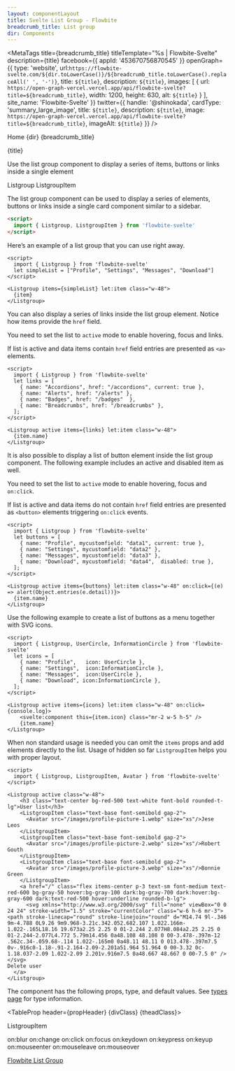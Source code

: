 ```yaml
---
layout: componentLayout
title: Svelte List Group - Flowbite
breadcrumb_title: List group
dir: Components
---
```



<MetaTags
  title={breadcrumb_title}
  titleTemplate="%s | Flowbite-Svelte"
  description={title}
  facebook={{
  appId: '453670756870545'
}}
openGraph={{
  type: 'website',
  url:`https://flowbite-svelte.com/${dir.toLowerCase()}/${breadcrumb_title.toLowerCase().replaceAll(' ', '-')}`,
    title: `${title}`,
    description: `${title}`,
    images: [
      {
        url: `https://open-graph-vercel.vercel.app/api/flowbite-svelte?title=${breadcrumb_title}`,
        width: 1200,
        height: 630,
        alt: `${title}`
      }
    ],
    site_name: 'Flowbite-Svelte'
  }}
  twitter={{
    handle: '@shinokada',
    cardType: 'summary_large_image',
    title: `${title}`,
    description: `${title}`,
    image: `https://open-graph-vercel.vercel.app/api/flowbite-svelte?title=${breadcrumb_title}`,
    imageAlt: `${title}`
  }}
/>

<script>
  import { Htwo, ExampleDiv, GitHubSource, CompoDescription, TableProp, TableDefaultRow} from '../utils'
import { MetaTags } from 'svelte-meta-tags';
  import { Breadcrumb, BreadcrumbItem, Badge, Heading, P, A } from '$lib'

  import {props as componentProps} from '../props/Listgroup.json'
  // Props table
  let propHeader = ['Name', 'Type', 'Default']
  let divClass='w-full relative overflow-x-auto shadow-md sm:rounded-lg py-4'
  let theadClass ='text-xs text-gray-700 uppercase bg-gray-50 dark:bg-gray-700 dark:text-white'
</script>

<Breadcrumb class="pt-16 py-8">
  <BreadcrumbItem href="/" home >Home</BreadcrumbItem>
  <BreadcrumbItem>{dir}</BreadcrumbItem>
  <BreadcrumbItem>{breadcrumb_title}</BreadcrumbItem>
</Breadcrumb>

<Heading class="mb-2" tag="h1" customSize="text-3xl">{title}</Heading>

<CompoDescription>Use the list group component to display a series of items, buttons or links inside a single element</CompoDescription>

<ExampleDiv>
<GitHubSource href="list-group/Listgroup.svelte">Listgroup</GitHubSource>
<GitHubSource href="list-group/ListgroupItem.svelte">ListgroupItem</GitHubSource>
</ExampleDiv>

The list group component can be used to display a series of elements, buttons or links inside a single card component similar to a sidebar.

<Htwo label="Setup" />

```html
<script>
  import { Listgroup, ListgroupItem } from 'flowbite-svelte'
</script>
```

<Htwo label="Default list group" />

Here’s an example of a list group that you can use right away.

```svelte example
<script>
  import { Listgroup } from 'flowbite-svelte'
  let simpleList = ["Profile", "Settings", "Messages", "Download"]
</script>

<Listgroup items={simpleList} let:item class="w-48">
  {item}
</Listgroup>
```

<Htwo label="List group with links" />

You can also display a series of links inside the list group element. Notice how items provide the `href` field.

You need to set the list to `active` mode to enable hovering, focus and links.

If list is active and data items contain `href` field entries are presented as `<a>` elements.

```svelte example
<script>
  import { Listgroup } from 'flowbite-svelte'
  let links = [
    { name: "Accordions", href: "/accordions", current: true },
    { name: "Alerts", href: "/alerts" },
    { name: "Badges", href: "/badges"  },
    { name: "Breadcrumbs", href: "/breadcrumbs" },
  ];
</script>

<Listgroup active items={links} let:item class="w-48">
  {item.name}
</Listgroup>
```

<Htwo label="List group with buttons" />

It is also possible to display a list of button element inside the list group component. The following example includes an active and disabled item as well.

You need to set the list to `active` mode to enable hovering, focus and `on:click`.

If list is active and data items do not contain `href` field entries are presented as `<button>` elements triggering `on:click` events.

```svelte example
<script>
  import { Listgroup } from 'flowbite-svelte'
  let buttons = [
    { name: "Profile", mycustomfield: "data1", current: true },
    { name: "Settings", mycustomfield: "data2" },
    { name: "Messages", mycustomfield: "data3" },
    { name: "Download", mycustomfield: "data4",  disabled: true },
  ];
</script>

<Listgroup active items={buttons} let:item class="w-48" on:click={(e) => alert(Object.entries(e.detail))}>
  {item.name}
</Listgroup>
```

<Htwo label="List group with icons" />

Use the following example to create a list of buttons as a menu together with SVG icons.

```svelte example
<script>
  import { Listgroup, UserCircle, InformationCircle } from 'flowbite-svelte'
  let icons = [
    { name: "Profile",   icon: UserCircle },
    { name: "Settings",  icon:InformationCircle },
    { name: "Messages",  icon:UserCircle },
    { name: "Download", icon:InformationCircle },
  ];
</script>

<Listgroup active items={icons} let:item class="w-48" on:click={console.log}>
    <svelte:component this={item.icon} class="mr-2 w-5 h-5" />
    {item.name}
</Listgroup>
```

<Htwo label="Advanced" />

When non standard usage is needed you can omit the `items` props and add elements directly to the list.
Usage of hidden so far `ListgroupItem` helps you with proper layout.

```svelte example
<script>
  import { Listgroup, ListgroupItem, Avatar } from 'flowbite-svelte'
</script>

<Listgroup active class="w-48">
    <h3 class="text-center bg-red-500 text-white font-bold rounded-t-lg">User list</h3>
    <ListgroupItem class="text-base font-semibold gap-2">
      <Avatar src="/images/profile-picture-1.webp" size="xs"/>Jese Leos
    </ListgroupItem>
    <ListgroupItem class="text-base font-semibold gap-2">
      <Avatar src="/images/profile-picture-2.webp" size="xs"/>Robert Gouth
    </ListgroupItem>
    <ListgroupItem class="text-base font-semibold gap-2">
      <Avatar src="/images/profile-picture-3.webp" size="xs"/>Bonnie Green
    </ListgroupItem>
    <a href="/" class="flex items-center p-3 text-sm font-medium text-red-600 bg-gray-50 hover:bg-gray-100 dark:bg-gray-700 dark:hover:bg-gray-600 dark:text-red-500 hover:underline rounded-b-lg">
      <svg xmlns="http://www.w3.org/2000/svg" fill="none" viewBox="0 0 24 24" stroke-width="1.5" stroke="currentColor" class="w-6 h-6 mr-3"><path stroke-linecap="round" stroke-linejoin="round" d="M14.74 9l-.346 9m-4.788 0L9.26 9m9.968-3.21c.342.052.682.107 1.022.166m-1.022-.165L18.16 19.673a2.25 2.25 0 01-2.244 2.077H8.084a2.25 2.25 0 01-2.244-2.077L4.772 5.79m14.456 0a48.108 48.108 0 00-3.478-.397m-12 .562c.34-.059.68-.114 1.022-.165m0 0a48.11 48.11 0 013.478-.397m7.5 0v-.916c0-1.18-.91-2.164-2.09-2.201a51.964 51.964 0 00-3.32 0c-1.18.037-2.09 1.022-2.09 2.201v.916m7.5 0a48.667 48.667 0 00-7.5 0" /></svg>
Delete user
  </a>
</Listgroup>
```

<Htwo label="Props" />

<p>The component has the following props, type, and default values. See <A href="/pages/types">types 
 page</A> for type information.</p>

<TableProp header={propHeader} {divClass} {theadClass}>
  <TableDefaultRow items={componentProps} rowState='hover' />
</TableProp>

<Htwo label="Forwarded Events" />

<Heading tag="h3" customSize="text-xl font-semibold" class="mb-4">ListgroupItem</Heading>

<div class="flex flex-wrap gap-2">
<Badge large={true}>on:blur</Badge>
<Badge large={true}>on:change</Badge>
<Badge large={true}>on:click</Badge>
<Badge large={true}>on:focus</Badge>
<Badge large={true}>on:keydown</Badge>
<Badge large={true}>on:keypress</Badge>
<Badge large={true}>on:keyup</Badge>
<Badge large={true}>on:mouseenter</Badge>
<Badge large={true}>on:mouseleave</Badge>
<Badge large={true}>on:mouseover</Badge>
</div>

<Htwo label="References" />

<P>
  <A href="https://flowbite.com/docs/components/list-group/" target="_blank" rel="noreferrer" class="link"
    >Flowbite List Group</A
  >
</P>
